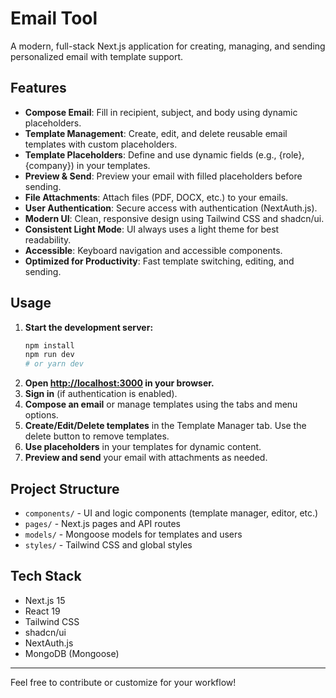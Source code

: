 # Email  Tool

A modern, full-stack Next.js application for creating, managing, and sending personalized email  with template support.

## Features

- **Compose Email**: Fill in recipient, subject, and body using dynamic placeholders.
- **Template Management**: Create, edit, and delete reusable email templates with custom placeholders.
- **Template Placeholders**: Define and use dynamic fields (e.g., {role}, {company}) in your templates.
- **Preview & Send**: Preview your email with filled placeholders before sending.
- **File Attachments**: Attach files (PDF, DOCX, etc.) to your emails.
- **User Authentication**: Secure access with authentication (NextAuth.js).
- **Modern UI**: Clean, responsive design using Tailwind CSS and shadcn/ui.
- **Consistent Light Mode**: UI always uses a light theme for best readability.
- **Accessible**: Keyboard navigation and accessible components.
- **Optimized for Productivity**: Fast template switching, editing, and sending.

## Usage

1. **Start the development server:**
   ```bash
   npm install
   npm run dev
   # or yarn dev
   ```
2. **Open [http://localhost:3000](http://localhost:3000) in your browser.**
3. **Sign in** (if authentication is enabled).
4. **Compose an email** or manage templates using the tabs and menu options.
5. **Create/Edit/Delete templates** in the Template Manager tab. Use the delete button to remove templates.
6. **Use placeholders** in your templates for dynamic content.
7. **Preview and send** your email with attachments as needed.

## Project Structure
- `components/` - UI and logic components (template manager, editor, etc.)
- `pages/` - Next.js pages and API routes
- `models/` - Mongoose models for templates and users
- `styles/` - Tailwind CSS and global styles



## Tech Stack
- Next.js 15
- React 19
- Tailwind CSS
- shadcn/ui
- NextAuth.js
- MongoDB (Mongoose)

---

Feel free to contribute or customize for your workflow!
